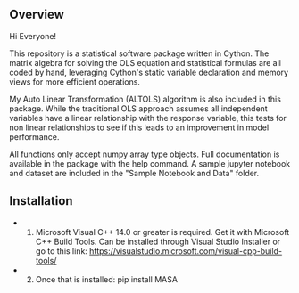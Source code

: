 ## **Overview**

Hi Everyone!

This repository is a statistical software package written in Cython. The matrix algebra for solving the OLS equation and statistical formulas are all coded by hand, leveraging Cython's static variable declaration and memory views for more efficient operations.

My Auto Linear Transformation (ALTOLS) algorithm is also included in this package. While the traditional OLS approach assumes all independent variables have a linear relationship with the response variable, this tests for non linear relationships to see if this leads to an improvement in model performance. 

All functions only accept numpy array type objects. Full documentation is available in the package with the help command. A sample jupyter notebook and dataset are included in the "Sample Notebook and Data" folder.

## **Installation**

* 1. Microsoft Visual C++ 14.0 or greater is required. Get it with Microsoft C++ Build Tools. Can be installed through Visual Studio Installer or go to this link: https://visualstudio.microsoft.com/visual-cpp-build-tools/
* 2. Once that is installed:   pip install MASA
